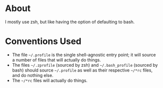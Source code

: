 # About
I mostly use zsh, but like having the option of defaulting to bash.

# Conventions Used
- The file `~/.profile` is the single shell-agnostic entry point; it will source
a number of files that will actually do things.
- The files `~/.zprofile` (sourced by zsh) and `~/.bash_profile` (sourced by
bash) should source `~/.profile` as well as their respective `~/*rc`
files, and do nothing else. 
- The `~/*rc` files will actually do things.